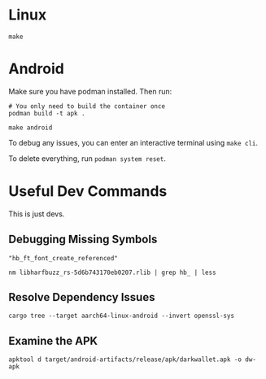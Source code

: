 # Linux

```
make
```

# Android

Make sure you have podman installed. Then run:

```
# You only need to build the container once
podman build -t apk .

make android
```

To debug any issues, you can enter an interactive terminal using `make cli`.

To delete everything, run `podman system reset`.

# Useful Dev Commands

This is just devs.

## Debugging Missing Symbols

```
"hb_ft_font_create_referenced"

nm libharfbuzz_rs-5d6b743170eb0207.rlib | grep hb_ | less
```

## Resolve Dependency Issues

```
cargo tree --target aarch64-linux-android --invert openssl-sys
```

## Examine the APK

```
apktool d target/android-artifacts/release/apk/darkwallet.apk -o dw-apk
```
